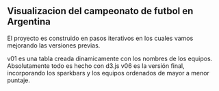 ## Visualizacion del campeonato de futbol en Argentina

El proyecto es construido en pasos iterativos en los cuales vamos mejorando las versiones previas.

v01 es una tabla creada dinamicamente con los nombres de los equipos.  Absolutamente todo es hecho con d3.js
v06 es la versión final, incorporando los sparkbars y los equipos ordenados de mayor a menor puntaje.
